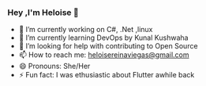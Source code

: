 ### Hey ,I'm Heloise 👋



- 🔭 I’m currently working on C#, .Net ,linux
- 🌱 I’m currently learning DevOps by Kunal Kushwaha
- 🤔 I’m looking for help with contributing to Open Source 
- 📫 How to reach me: heloisereinaviegas@gmail.com
- 😄 Pronouns: She/Her
- ⚡ Fun fact: I was ethusiastic about Flutter awhile back
